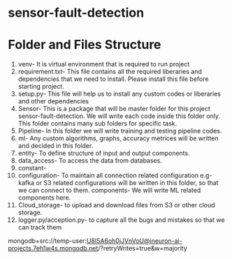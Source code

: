 # sensor-fault-detection

# Folder and Files Structure
1. venv- It is virtual environment that is required to run project
2. requirement.txt- This file contains all the required liberaries and dependencies that we need to install. Please install this file before starting project.
3. setup.py- This file will help us to install any custom codes or liberaries and other dependencies
4. Sensor- This is a package that will be master folder for this project sensor-fault-detection. We will write each code inside this folder only. This folder contains many sub folders for specific task.
  1. Pipeline- In this folder we will write training and testing pipeline codes.
  2. ml- Any custom algorithms, graphs, accuracy metrices will be written and decided in this folder.
  3. entity- To define structure of input and output components.
  4. data_access- To access the data from databases.
  5. constant- 
  6. configuration- To maintain all connection related configuration e.g- kafka or S3 related configurations will be written in this folder, so that we can connect to them.
  components- We will write ML related components here.
  7. Cloud_storage- to upload and download files from S3 or other cloud storage.
5. logger.py/acception.py- to capture all the bugs and mistakes so that we can track them

mongodb+src://temp-user:U8I5A6oh0jJVnVoU@ineuron-ai-projects.7eh1w4s.mongodb.net/?retryWrites=true&w=majority